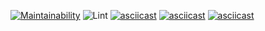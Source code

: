 [![Maintainability](https://api.codeclimate.com/v1/badges/366a2ea694eb5f9afaab/maintainability)](https://codeclimate.com/github/xxphantom/backend-project-lvl1/maintainability)
![Lint](https://github.com/xxphantom/backend-project-lvl1/workflows/Lint/badge.svg)
[![asciicast](https://asciinema.org/a/2aHWkoIPAU8pB2DxYFienH3Ry.svg)](https://asciinema.org/a/2aHWkoIPAU8pB2DxYFienH3Ry)
[![asciicast](https://asciinema.org/a/310759.svg)](https://asciinema.org/a/310759)
[![asciicast](https://asciinema.org/a/311048.svg)](https://asciinema.org/a/311048)